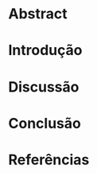# Abstract

# Introdução
<p></p>
<p></p>

# Discussão
<p></p>
<p></p>
<p></p>

# Conclusão
<p></p>

# Referências
